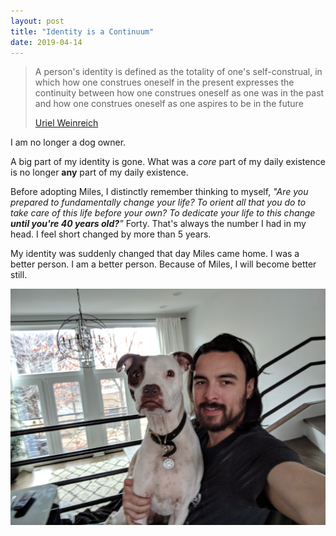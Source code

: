 ```yaml
---
layout: post
title: "Identity is a Continuum"
date: 2019-04-14
---
```


> A person's identity is defined as the totality of one's self-construal, in which how one construes oneself in the present expresses the continuity between how one construes oneself as one was in the past and how one construes oneself as one aspires to be in the future 
> 
> [Uriel Weinreich][identity]

I am no longer a dog owner.

A big part of my identity is gone.  What was a _core_ part of my daily existence is no longer **any** part of my daily existence.

Before adopting Miles, I distinctly remember thinking to myself, _"Are you prepared to fundamentally change your life? To orient all that you do to take care of this life before your own? To dedicate your life to this change **until you're 40 years old?**”_  Forty. That's always the number I had in my head. I feel short changed by more than 5 years.

My identity was suddenly changed that day Miles came home.  I was a better person.  I am a better person.  Because of Miles, I will become better still.  

![One and the same][photo]

[identity]: https://en.wikipedia.org/wiki/Identity_(social_science)
[photo]: /images/IMG_20180327_101423.jpg
